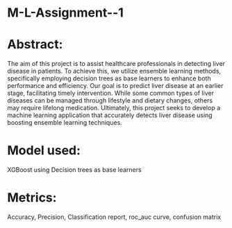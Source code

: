 # M-L-Assignment--1

#   Abstract:
The aim of this project is to assist healthcare professionals in detecting liver disease in patients. To achieve this, we utilize ensemble learning methods, specifically employing decision trees as base learners to enhance both performance and efficiency. Our goal is to predict liver disease at an earlier stage, facilitating timely intervention. While some common types of liver diseases can be managed through lifestyle and dietary changes, others may require lifelong medication. Ultimately, this project seeks to develop a machine learning application that accurately detects liver disease using boosting ensemble learning techniques.

# Model used:
XGBoost using Decision trees as base learners

# Metrics:
Accuracy,
Precision, Classification report, roc_auc curve, confusion matrix
